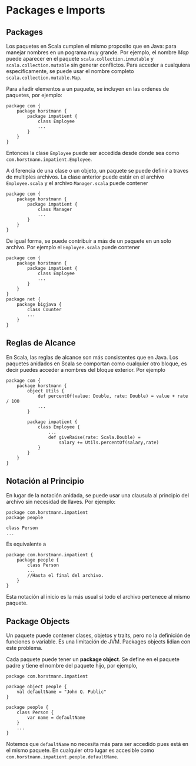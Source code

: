 # Packages e Imports

## Packages

Los paquetes en Scala cumplen el mismo proposito que en Java: para manejar nombres en un pograma muy grande. Por ejemplo, el nombre _Map_ puede aparecer en el paquete `scala.collection.inmutable` y `scala.collection.mutable` sin generar conflictos. Para acceder a cualquiera especificamente, se puede usar el nombre completo `scala.collection.mutable.Map`.

Para añadir elementos a un paquete, se incluyen en las ordenes de paquetes, por ejemplo:

    package com {
        package horstmann {
            package impatient {
                class Employee
                ...
            }
        }
    }

Entonces la clase `Employee` puede ser accedida desde donde sea como `com.horstmann.impatient.Employee`.

A diferencia de una clase o un objeto, un paquete se puede definir a traves de multiples archivos. La clase anterior puede estár en el archivo `Employee.scala` y el archivo `Manager.scala` puede contener

    package com {
        package horstmann {
            package impatient {
                class Manager
                ...
            }
        }
    }

De igual forma, se puede contribuir a más de un paquete en un solo archivo. Por ejemplo el `Employee.scala` puede contener

    package com {
        package horstmann {
            package impatient {
                class Employee
                ...
            }
        }
    }
    package net {
        package bigjava {
            class Counter
            ...
        }
    }

## Reglas de Alcance

En Scala, las reglas de alcance son más consistentes que en Java. Los paquetes anidados en Scala se comportan como cualquier otro bloque, es decir puedes acceder a nombres del bloque exterior. Por ejemplo

    package com {
        package horstmann {
            object Utils {
                def percentOf(value: Double, rate: Double) = value + rate / 100
                ...
            }

            package impatient {
                class Employee {
                    ...
                    def giveRaise(rate: Scala.Double) = 
                        salary += Utils.percentOf(salary,rate)
                }
            }
        }
    }

## Notación al Principio

En lugar de la notación anidada, se puede usar una clausula al principio del archivo sin necesidad de llaves. Por ejemplo:

    package com.horstmann.impatient
    package people

    class Person
    ...

Es equivalente a 

    package com.horstmann.impatient {
        package people {
            class Person
            ...
            //Hasta el final del archivo.
        }
    }

Esta notación al inicio es la más usual si todo el archivo pertenece al mismo paquete.

## Package Objects

Un paquete puede contener clases, objetos y traits, pero no la definición de funciones o variable. Es una limitación de JVM. Packages objects lidian con este problema.

Cada paquete puede tener un **package object**. Se define en el paquete padre y tiene el nombre del paquete hijo, por ejemplo,

    package com.horstmann.impatient
    
    package object people {
        val defaultName = "John Q. Public"
    }

    package people {
        class Person {
            var name = defaultName 
        }
        ...
    }

Notemos que `defaultName` no necesita más para ser accedido pues está en el mismo paquete. En cualquier otro lugar es accesible como  `com.horstmann.impatient.people.defaultName`.